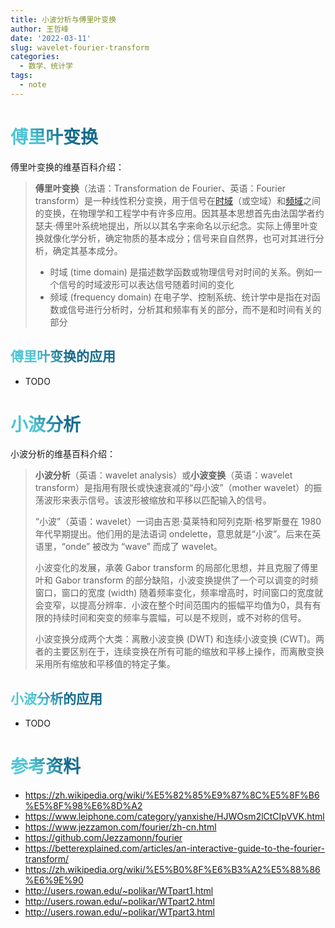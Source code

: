 ```yaml
---
title: 小波分析与傅里叶变换
author: 王哲峰
date: '2022-03-11'
slug: wavelet-fourier-transform
categories:
  - 数学、统计学
tags:
  - note
---
```


<style>
h1 {
  background-color: #2B90B6;
  background-image: linear-gradient(45deg, #4EC5D4 10%, #146b8c 20%);
  background-size: 100%;
  -webkit-background-clip: text;
  -moz-background-clip: text;
  -webkit-text-fill-color: transparent;
  -moz-text-fill-color: transparent;
}
h2 {
  background-color: #2B90B6;
  background-image: linear-gradient(45deg, #4EC5D4 10%, #146b8c 20%);
  background-size: 100%;
  -webkit-background-clip: text;
  -moz-background-clip: text;
  -webkit-text-fill-color: transparent;
  -moz-text-fill-color: transparent;
}
</style>

# 傅里叶变换

傅里叶变换的维基百科介绍：

> **傅里叶变换**（法语：Transformation de Fourier、英语：Fourier transform）是一种线性积分变换，用于信号在[时域](https://zh.wikipedia.org/wiki/時域)（或空域）和[频域](https://zh.wikipedia.org/wiki/频域)之间的变换，在物理学和工程学中有许多应用。因其基本思想首先由法国学者约瑟夫·傅里叶系统地提出，所以以其名字来命名以示纪念。实际上傅里叶变换就像化学分析，确定物质的基本成分；信号来自自然界，也可对其进行分析，确定其基本成分。
>
> - 时域 (time domain) 是描述数学函数或物理信号对时间的关系。例如一个信号的时域波形可以表达信号随着时间的变化
> - 频域 (frequency domain) 在电子学、控制系统、统计学中是指在对函数或信号进行分析时，分析其和频率有关的部分，而不是和时间有关的部分


## 傅里叶变换的应用

- TODO



# 小波分析

小波分析的维基百科介绍：

> **小波分析**（英语：wavelet analysis）或**小波变换**（英语：wavelet transform）是指用有限长或快速衰减的“母小波”（mother wavelet）的振荡波形来表示信号。该波形被缩放和平移以匹配输入的信号。
>
> “小波”（英语：wavelet）一词由吉恩·莫莱特和阿列克斯·格罗斯曼在 1980 年代早期提出。他们用的是法语词 ondelette，意思就是“小波”。后来在英语里，“onde” 被改为 “wave” 而成了 wavelet。
>
> 小波变化的发展，承袭 Gabor transform 的局部化思想，并且克服了傅里叶和 Gabor transform 的部分缺陷，小波变换提供了一个可以调变的时频窗口，窗口的宽度 (width) 随着频率变化，频率增高时，时间窗口的宽度就会变窄，以提高分辨率．小波在整个时间范围内的振幅平均值为0，具有有限的持续时间和突变的频率与震幅，可以是不规则，或不对称的信号。
>
> 小波变换分成两个大类：离散小波变换 (DWT)  和连续小波变换 (CWT)。两者的主要区别在于，连续变换在所有可能的缩放和平移上操作，而离散变换采用所有缩放和平移值的特定子集。


## 小波分析的应用

- TODO




# 参考资料

- https://zh.wikipedia.org/wiki/%E5%82%85%E9%87%8C%E5%8F%B6%E5%8F%98%E6%8D%A2
- https://www.leiphone.com/category/yanxishe/HJWOsm2lCtCIpVVK.html
- https://www.jezzamon.com/fourier/zh-cn.html
- https://github.com/Jezzamonn/fourier
- https://betterexplained.com/articles/an-interactive-guide-to-the-fourier-transform/
- https://zh.wikipedia.org/wiki/%E5%B0%8F%E6%B3%A2%E5%88%86%E6%9E%90
- http://users.rowan.edu/~polikar/WTpart1.html
- http://users.rowan.edu/~polikar/WTpart2.html
- http://users.rowan.edu/~polikar/WTpart3.html
